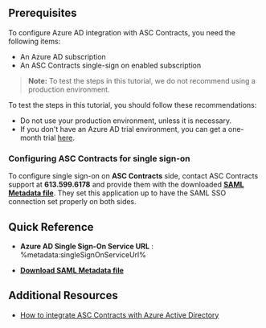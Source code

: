 ## Prerequisites

To configure Azure AD integration with ASC Contracts, you need the following items:

- An Azure AD subscription
- An ASC Contracts single-sign on enabled subscription

> **Note:**
> To test the steps in this tutorial, we do not recommend using a production environment.

To test the steps in this tutorial, you should follow these recommendations:

- Do not use your production environment, unless it is necessary.
- If you don't have an Azure AD trial environment, you can get a one-month trial [here](https://azure.microsoft.com/pricing/free-trial/).

### Configuring ASC Contracts for single sign-on

 To configure single sign-on on **ASC Contracts** side, contact ASC Contracts support at **613.599.6178** and provide them with the downloaded **[SAML Metadata file](%metadata:metadataDownloadUrl%)**. They set this application up to have the SAML SSO connection set properly on both sides.

## Quick Reference

* **Azure AD Single Sign-On Service URL** : %metadata:singleSignOnServiceUrl%

* **[Download SAML Metadata file](%metadata:metadataDownloadUrl%)**



## Additional Resources

* [How to integrate ASC Contracts with Azure Active Directory](active-directory-saas-asccontracts-tutorial.md)

